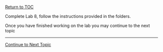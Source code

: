 <a href="https://github.com/CyberTrainingUSAF/06-Debugging-Assembly/blob/master/00-Table-of-Contents.md" rel="Return to TOC"> Return to TOC </a>

Complete Lab 8, follow the instructions provided in the folders.

Once you have finished working on the lab you may continue to the next topic

---
<a href="https://github.com/CyberTrainingUSAF/06-Debugging-Assembly/blob/master/04_ASM_Control_Flow/04_Calls.md" rel="Continue to Next Topic"> Continue to Next Topic </a>
